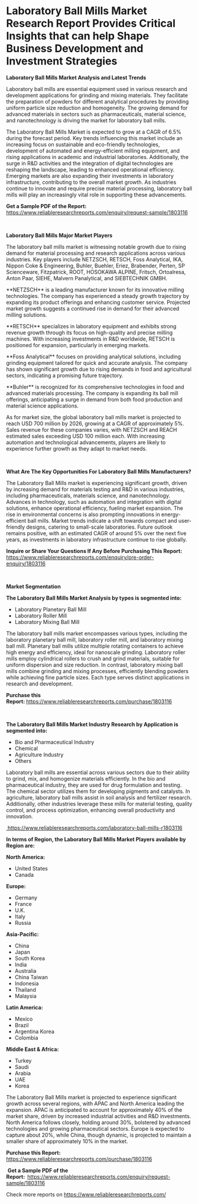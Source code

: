 <p><h1>Laboratory Ball Mills Market Research Report Provides Critical Insights that can help Shape Business Development and Investment Strategies</h1></p><p><strong>Laboratory Ball Mills Market Analysis and Latest Trends</strong></p>
<p><p>Laboratory ball mills are essential equipment used in various research and development applications for grinding and mixing materials. They facilitate the preparation of powders for different analytical procedures by providing uniform particle size reduction and homogeneity. The growing demand for advanced materials in sectors such as pharmaceuticals, material science, and nanotechnology is driving the market for laboratory ball mills.</p><p>The Laboratory Ball Mills Market is expected to grow at a CAGR of 6.5% during the forecast period. Key trends influencing this market include an increasing focus on sustainable and eco-friendly technologies, development of automated and energy-efficient milling equipment, and rising applications in academic and industrial laboratories. Additionally, the surge in R&D activities and the integration of digital technologies are reshaping the landscape, leading to enhanced operational efficiency. Emerging markets are also expanding their investments in laboratory infrastructure, contributing to the overall market growth. As industries continue to innovate and require precise material processing, laboratory ball mills will play an increasingly vital role in supporting these advancements.</p></p>
<p><strong>Get a Sample PDF of the Report:&nbsp;</strong> <a href="https://www.reliableresearchreports.com/enquiry/request-sample/1803116?utm_campaign=2263&utm_medium=2&utm_source=Github&utm_content=ia&utm_term=19022025&utm_id=laboratory-ball-mills">https://www.reliableresearchreports.com/enquiry/request-sample/1803116</a></p>
<p>&nbsp;</p>
<p><strong>Laboratory Ball Mills Major Market Players</strong></p>
<p><p>The laboratory ball mills market is witnessing notable growth due to rising demand for material processing and research applications across various industries. Key players include NETZSCH, RETSCH, Foss Analytical, IKA, Nippon Coke & Engineering, Buhler, Buehler, Eriez, Brabender, Perten, SP Scienceware, Fitzpatrick, ROOT, HOSOKAWA ALPINE, Fritsch, Ortoalresa, Anton Paar, SIEHE, Malvern Panalytical, and SIEBTECHNIK GMBH.</p><p>**NETZSCH** is a leading manufacturer known for its innovative milling technologies. The company has experienced a steady growth trajectory by expanding its product offerings and enhancing customer service. Projected market growth suggests a continued rise in demand for their advanced milling solutions.</p><p>**RETSCH** specializes in laboratory equipment and exhibits strong revenue growth through its focus on high-quality and precise milling machines. With increasing investments in R&D worldwide, RETSCH is positioned for expansion, particularly in emerging markets.</p><p>**Foss Analytical** focuses on providing analytical solutions, including grinding equipment tailored for quick and accurate analysis. The company has shown significant growth due to rising demands in food and agricultural sectors, indicating a promising future trajectory.</p><p>**Buhler** is recognized for its comprehensive technologies in food and advanced materials processing. The company is expanding its ball mill offerings, anticipating a surge in demand from both food production and material science applications.</p><p>As for market size, the global laboratory ball mills market is projected to reach USD 700 million by 2026, growing at a CAGR of approximately 5%. Sales revenue for these companies varies, with NETZSCH and REACH estimated sales exceeding USD 100 million each. With increasing automation and technological advancements, players are likely to experience further growth as they adapt to market needs.</p></p>
<p>&nbsp;</p>
<p><strong>What Are The Key Opportunities For Laboratory Ball Mills Manufacturers?</strong></p>
<p><p>The Laboratory Ball Mills market is experiencing significant growth, driven by increasing demand for materials testing and R&D in various industries, including pharmaceuticals, materials science, and nanotechnology. Advances in technology, such as automation and integration with digital solutions, enhance operational efficiency, fueling market expansion. The rise in environmental concerns is also prompting innovations in energy-efficient ball mills. Market trends indicate a shift towards compact and user-friendly designs, catering to small-scale laboratories. Future outlook remains positive, with an estimated CAGR of around 5% over the next five years, as investments in laboratory infrastructure continue to rise globally.</p></p>
<p><strong>Inquire or Share Your Questions If Any Before Purchasing This Report:</strong> <a href="https://www.reliableresearchreports.com/enquiry/pre-order-enquiry/1803116?utm_campaign=2263&utm_medium=2&utm_source=Github&utm_content=ia&utm_term=19022025&utm_id=laboratory-ball-mills">https://www.reliableresearchreports.com/enquiry/pre-order-enquiry/1803116</a></p>
<p>&nbsp;</p>
<p><strong>Market Segmentation</strong></p>
<p><strong>The Laboratory Ball Mills Market Analysis by types is segmented into:</strong></p>
<p><ul><li>Laboratory Planetary Ball Mill</li><li>Laboratory Roller Mill</li><li>Laboratory Mixing Ball Mill</li></ul></p>
<p><p>The laboratory ball mills market encompasses various types, including the laboratory planetary ball mill, laboratory roller mill, and laboratory mixing ball mill. Planetary ball mills utilize multiple rotating containers to achieve high energy and efficiency, ideal for nanoscale grinding. Laboratory roller mills employ cylindrical rollers to crush and grind materials, suitable for uniform dispersion and size reduction. In contrast, laboratory mixing ball mills combine grinding and mixing processes, efficiently blending powders while achieving fine particle sizes. Each type serves distinct applications in research and development.</p></p>
<p><strong>Purchase this Report:&nbsp;</strong><a href="https://www.reliableresearchreports.com/purchase/1803116?utm_campaign=2263&utm_medium=2&utm_source=Github&utm_content=ia&utm_term=19022025&utm_id=laboratory-ball-mills">https://www.reliableresearchreports.com/purchase/1803116</a></p>
<p>&nbsp;</p>
<p><strong>The Laboratory Ball Mills Market Industry Research by Application is segmented into:</strong></p>
<p><ul><li>Bio and Pharmaceutical Industry</li><li>Chemical</li><li>Agriculture Industry</li><li>Others</li></ul></p>
<p><p>Laboratory ball mills are essential across various sectors due to their ability to grind, mix, and homogenize materials efficiently. In the bio and pharmaceutical industry, they are used for drug formulation and testing. The chemical sector utilizes them for developing pigments and catalysts. In agriculture, laboratory ball mills assist in soil analysis and fertilizer research. Additionally, other industries leverage these mills for material testing, quality control, and process optimization, enhancing overall productivity and innovation.</p></p>
<p><a href="https://www.reliableresearchreports.com/laboratory-ball-mills-r1803116?utm_campaign=2263&utm_medium=2&utm_source=Github&utm_content=ia&utm_term=19022025&utm_id=laboratory-ball-mills">&nbsp;https://www.reliableresearchreports.com/laboratory-ball-mills-r1803116</a></p>
<p><strong>In terms of Region, the Laboratory Ball Mills Market Players available by Region are:</strong></p>
<p>
    <p> <strong> North America: </strong>
        <ul>
            <li>United States</li>
            <li>Canada</li>
        </ul>
        </p> 
    <p> <strong> Europe: </strong>
        <ul>
            <li>Germany</li>
            <li>France</li>
            <li>U.K.</li>
            <li>Italy</li>
            <li>Russia</li>
        </ul>
        </p> 
    <p> <strong> Asia-Pacific: </strong>
        <ul>
            <li>China</li>
            <li>Japan</li>
            <li>South Korea</li>
            <li>India</li>
            <li>Australia</li>
            <li>China Taiwan</li>
            <li>Indonesia</li>
            <li>Thailand</li>
            <li>Malaysia</li>
        </ul>
        </p> 
    <p> <strong> Latin America: </strong>
        <ul>
            <li>Mexico</li>
            <li>Brazil</li>
            <li>Argentina Korea</li>
            <li>Colombia</li>
        </ul>
        </p> 
    <p> <strong> Middle East & Africa: </strong>
        <ul>
            <li>Turkey</li>
            <li>Saudi</li>
            <li>Arabia</li>
            <li>UAE</li>
            <li>Korea</li>
        </ul>
    </p>
    </p>
<p><p>The Laboratory Ball Mills market is projected to experience significant growth across several regions, with APAC and North America leading the expansion. APAC is anticipated to account for approximately 40% of the market share, driven by increased industrial activities and R&D investments. North America follows closely, holding around 30%, bolstered by advanced technologies and growing pharmaceutical sectors. Europe is expected to capture about 20%, while China, though dynamic, is projected to maintain a smaller share of approximately 10% in the market.</p></p>
<p><strong>Purchase this Report: </strong><a href="https://www.reliableresearchreports.com/purchase/1803116?utm_campaign=2263&utm_medium=2&utm_source=Github&utm_content=ia&utm_term=19022025&utm_id=laboratory-ball-mills">https://www.reliableresearchreports.com/purchase/1803116</a></p>
<p>&nbsp;<strong>Get a Sample PDF of the Report:&nbsp;&nbsp;</strong><a href="https://www.reliableresearchreports.com/enquiry/request-sample/1803116?utm_campaign=2263&utm_medium=2&utm_source=Github&utm_content=ia&utm_term=19022025&utm_id=laboratory-ball-mills">https://www.reliableresearchreports.com/enquiry/request-sample/1803116</a></p>
<p><strong></strong></p>
<p>Check more reports on <a href="https://www.reliableresearchreports.com/?utm_campaign=2263&utm_medium=2&utm_source=Github&utm_content=ia&utm_term=19022025&utm_id=laboratory-ball-mills">https://www.reliableresearchreports.com/</a></p>